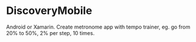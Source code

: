 # DiscoveryMobile

Android or Xamarin. Create metronome app with tempo trainer, eg. go from 20% to 50%, 2% per step, 10 times. 
